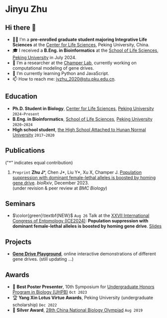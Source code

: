 # Jinyu Zhu

## Hi there 👋

- 👨‍🎓 I’m a **pre-enrolled graduate student majoring Integrative Life Sciences** at the [Center for Life Sciences](http://www.cls.edu.cn/), Peking University, China.
- 🎓 I received a **B.Eng. in Bioinformatics** at the [School of Life Sciences](https://bio.pku.edu.cn/), [Peking University](https://www.pku.edu.cn/) in July 2024.
- 🔬 I’m a researcher at the [Champer Lab](https://jchamper.github.io/), currently working on computational modeling of gene drives.
- 🌱 I’m currently learning Python and JavaScript.
- 📫 How to reach me: <jyzhu_2020@stu.pku.edu.cn>.

## Education

- **Ph.D. Student in Biology**,
  [Center for Life Sciences](http://www.cls.edu.cn/),
  [Peking University](https://www.pku.edu.cn/) `2024~Present`
- **B.Eng. in Bioinformatics**,
  [School of Life Sciences](https://bio.pku.edu.cn/),
  [Peking University](https://www.pku.edu.cn/) `2020~2024`
- **High school student**,
  [the High School Attached to Hunan Normal University](https://www.hnsdfz.org) `2017~2020`

## Publications

("*" indicates equal contribution)

1. `Preprint` **Zhu J**\*, Chen J\*, Liu Y\*, Xu X, Champer J. [Population suppression with dominant female-lethal alleles is boosted by homing gene drive](https://www.biorxiv.org/content/10.1101/2023.12.05.570109v1). *bioRxiv*, December 2023.  
  (under revision & peer review at *BMC Biology*)

## Seminars

- $\color{green}\textbf{NEW}$ `Aug 26` Talk at the [XXVII International Congress of Entomology (ICE2024)](https://ice2024.org/): **Population suppression with dominant female-lethal alleles is boosted by homing gene drive**. [Slides](static/Jinyu_ICE2024.pdf)

## Projects

- **[Gene Drive Playground](https://jyzhu-pointless.github.io/Gene-drive-playground/)**, online interactive demonstrations of different gene drives. (still updating ...)

## Awards

- 🏅 **Best Poster Presenter**, 10th Symposium for [Undergraduate Honors Program in Biology (UHPB)](http://web.bio.pku.edu.cn/UHPB/) `Oct 2023`
- 🏆 **Yang Xin Lotus Virtue Awards**, Peking University (undergraduate scholarship) `Dec 2022`
- 🥈 **Silver Award**, [28th China National Biology Olympiad](http://czs.ioz.cas.cn/swxjs/qgjs/201908/t20190820_510064.html) `Aug 2019`
